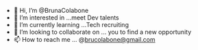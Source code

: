 - 👋 Hi, I’m @BrunaColabone
- 👀 I’m interested in ...meet Dev talents 
- 🌱 I’m currently learning ...Tech recruiting
- 💞️ I’m looking to collaborate on ... you to find a new opportunity 
- 📫 How to reach me ... @brucolabone@gmail.com

<!---
BrunaColabone/BrunaColabone is a ✨ special ✨ repository because its `README.md` (this file) appears on your GitHub profile.
You can click the Preview link to take a look at your changes.
--->
